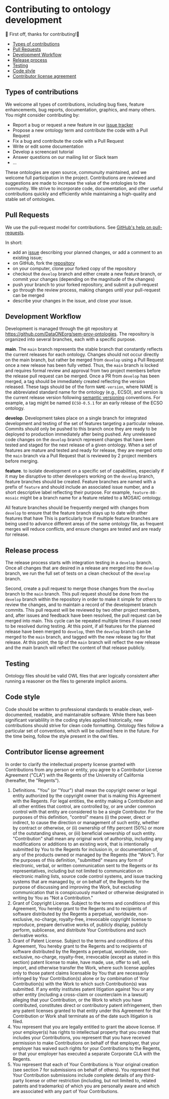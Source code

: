 # Contributing to ontology development

:tada: First off, thanks for contributing!:tada:

- [Types of contributions](#types-of-contributions)
- [Pull Requests](#pull-requests)
- [Development Workflow](#development-workflow)
- [Release process](#release-process)
- [Testing](#testing)
- [Code style](#code-style)
- [Contributor license agreement](#contributor-license-agreement)

## Types of contributions

We welcome all types of contributions, including bug fixes, feature enhancements,
bug reports, documentation, graphics, and many others.  You might consider contributing by:

- Report a bug or request a new feature in our [issue tracker](https://github.com/DataONEorg/sem-prov-ontologies/issues)
- Propose a new ontology term and contribute the code with a Pull Request
- Fix a bug and contribute the code with a Pull Request
- Write or edit some documentation
- Develop a screencast tutorial
- Answer questions on our mailing list or Slack team
- ...

These ontologies are open source, communuity maintained, and we welcome full
participation in the project.  Contributions are reviewed and suggestions are
made to increase the value of the ontologies to the community.  We strive to
incorporate code, documentation, and other useful contributions quickly and
efficiently while maintaining a high-quality and stable set of ontologies.

## Pull Requests

We use the pull-request model for contributions. See [GitHub's help on
pull-requests](https://help.github.com/articles/about-pull-requests/).

In short:

- add an [issue](https://github.com/DataONEorg/sem-prov-ontologies/issues) describing your planned changes, or add a comment to an existing issue;
- on GitHub, fork the [repository](https://github.com/DataONEorg/sem-prov-ontologies)
- on your computer, clone your forked copy of the repository
- checkout  the `develop` branch and either create a new feature branch, or commit your changes (depending on the magnitude of the changes)
- push your branch to your forked repository, and submit a pull-request
- go through the review process, making changes until your pull-request can be merged
- describe your changes in the issue, and close your issue.

## Development Workflow

Development is managed through the git repository at
https://github.com/DataONEorg/sem-prov-ontologies.  The repository is organized
into several branches, each with a specific purpose.

**main**. The `main` branch represents the stable branch that constantly
reflects the current releases for each ontology. Changes should not occur
directly on the main branch, but rather be merged from `develop` using a Pull
Request once a new release has been fully vetted. Thus, the `main` branch is
locked and requires formal review and approval from two project members before
the release pull request can be merged.  Once a PR from `develop` has been
merged, a tag should be immediately created reflecting the version released.
These tags should be of the form `NAME-version`, where NAME is the abbreviated
standard name for the ontology (e.g., ECSO), and version is the current release
version following [semantic versioning](https://semver.org/) conventions. For
example, a tag might be named `ECSO-0.5.1` for an early release of the ECSO
ontology.

**develop**. Development takes place on a single branch for integrated
development and testing of the set of features targeting a particular release.
Commits should only be pushed to this branch once they are ready to be deployed
to production immediately after being pushed. Any unreleased code changes on the
`develop` branch represent changes that have been tested and staged for the next
release of a given ontology. When a set of features are mature and tested and
ready for release, they are merged onto the `main` branch via a Pull Request
that is reviewed by 2 project members before merging.

**feature**. to isolate development on a specific set of capabilities,
especially if it may be disruptive to other developers working on the `develop`
branch, feature branches should be created.  Feature branches are named with a
prefix of `feature` and should include an associated issue number, and a short
descriptive label reflecting their purpose.  For example, `feature-88-mosaic`
might be a branch name for a feature related to a MOSAIC ontology.

All feature branches should be frequently merged with changes from `develop` to
ensure that the feature branch stays up to date with other features that have
This is particularly true if multiple feature branches are being used to advance
different areas of the same ontology file, as frequent merges will reduce
conflicts, and ensure changes are tested and are ready for release.

## Release process

The release process starts with integration testing in a `develop` branch. Once all
changes that are desired in a release are merged into the `develop` branch, we run
the full set of tests on a clean checkout of the `develop` branch.

Second, create a pull request to merge those changes from the `develop` branch
to the `main` branch.  This pull request should be done from the `develop`
branch within the repository in order to make it simple for others to
review the changes, and to maintain a record of the development branch commits.
This pull request will be reviewed by two other project members, and, after issues and
feedback have been resolved, the pull request can be merged into main.  This
cycle can be repeated multiple times if issues need to be resolved during testing.
At this point, if all features for the planned release
have been merged to `develop`, then the `develop` branch can be merged to the
`main` branch, and tagged with the new release tag for that release. At
this point, the tip of the `main` branch will reflect the new release and
the main branch will reflect the content of that release publicly.

## Testing

Ontology files should be valid OWL files that arer logically consistent after
running a reasoner on the files to generate implicit axioms.

## Code style

Code should be written to professional standards to enable clean, well-documented,
readable, and maintainable software.  While there has been significant variablility
in the coding styles applied historically, new contributions should strive for
clean code formatting.  Ontology files follow a particular set of conventions, 
which will be outlined here in the future. For the time being, follow the style present in the owl files.

## Contributor license agreement

In order to clarify the intellectual property license
granted with Contributions from any person or entity, you agree to
a Contributor License Agreement ("CLA") with the Regents of the University of
California (hereafter, the "Regents").

1. Definitions.
   "You" (or "Your") shall mean the copyright owner or legal entity
   authorized by the copyright owner that is making this Agreement
   with the Regents. For legal entities, the entity making a
   Contribution and all other entities that control, are controlled
   by, or are under common control with that entity are considered to
   be a single Contributor. For the purposes of this definition,
   "control" means (i) the power, direct or indirect, to cause the
   direction or management of such entity, whether by contract or
   otherwise, or (ii) ownership of fifty percent (50%) or more of the
   outstanding shares, or (iii) beneficial ownership of such entity.
   "Contribution" shall mean any original work of authorship,
   including any modifications or additions to an existing work, that
   is intentionally submitted by You to the Regents for inclusion
   in, or documentation of, any of the products owned or managed by
   the Regents (the "Work"). For the purposes of this definition,
   "submitted" means any form of electronic, verbal, or written
   communication sent to the Regents or its representatives,
   including but not limited to communication on electronic mailing
   lists, source code control systems, and issue tracking systems that
   are managed by, or on behalf of, the Regents for the purpose of
   discussing and improving the Work, but excluding communication that
   is conspicuously marked or otherwise designated in writing by You
   as "Not a Contribution."
2. Grant of Copyright License. Subject to the terms and conditions of
   this Agreement, You hereby grant to the Regents and to
   recipients of software distributed by the Regents a perpetual,
   worldwide, non-exclusive, no-charge, royalty-free, irrevocable
   copyright license to reproduce, prepare derivative works of,
   publicly display, publicly perform, sublicense, and distribute Your
   Contributions and such derivative works.
3. Grant of Patent License. Subject to the terms and conditions of
   this Agreement, You hereby grant to the Regents and to
   recipients of software distributed by the Regents a perpetual,
   worldwide, non-exclusive, no-charge, royalty-free, irrevocable
   (except as stated in this section) patent license to make, have
   made, use, offer to sell, sell, import, and otherwise transfer the
   Work, where such license applies only to those patent claims
   licensable by You that are necessarily infringed by Your
   Contribution(s) alone or by combination of Your Contribution(s)
   with the Work to which such Contribution(s) was submitted. If any
   entity institutes patent litigation against You or any other entity
   (including a cross-claim or counterclaim in a lawsuit) alleging
   that your Contribution, or the Work to which you have contributed,
   constitutes direct or contributory patent infringement, then any
   patent licenses granted to that entity under this Agreement for
   that Contribution or Work shall terminate as of the date such
   litigation is filed.
4. You represent that you are legally entitled to grant the above
   license. If your employer(s) has rights to intellectual property
   that you create that includes your Contributions, you represent
   that you have received permission to make Contributions on behalf
   of that employer, that your employer has waived such rights for
   your Contributions to the Regents, or that your employer has
   executed a separate Corporate CLA with the Regents.
5. You represent that each of Your Contributions is Your original
   creation (see section 7 for submissions on behalf of others).  You
   represent that Your Contribution submissions include complete
   details of any third-party license or other restriction (including,
   but not limited to, related patents and trademarks) of which you
   are personally aware and which are associated with any part of Your
   Contributions.
